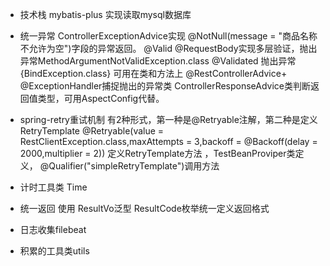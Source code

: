 - 技术栈
   mybatis-plus 实现读取mysql数据库
 - 统一异常 ControllerExceptionAdvice实现 @NotNull(message = "商品名称不允许为空")字段的异常返回。
    @Valid @RequestBody实现多层验证，抛出异常MethodArgumentNotValidException.class
    @Validated 抛出异常{BindException.class} 可用在类和方法上
    @RestControllerAdvice+ @ExceptionHandler捕捉抛出的异常类
     ControllerResponseAdvice类判断返回值类型，可用AspectConfig代替。

 - spring-retry重试机制
    有2种形式，第一种是@Retryable注解，第二种是定义RetryTemplate
     @Retryable(value = RestClientException.class,maxAttempts = 3,backoff = @Backoff(delay = 2000,multiplier = 2))
     定义RetryTemplate方法 ，TestBeanProviper类定义， @Qualifier("simpleRetryTemplate")调用方法
  
 - 计时工具类 Time   
 - 统一返回 使用 ResultVo<T>泛型 ResultCode枚举统一定义返回格式
 - 日志收集filebeat
 - 积累的工具类utils
 
